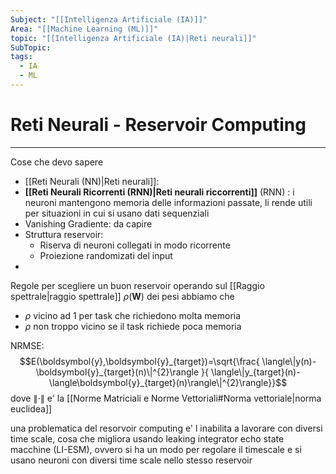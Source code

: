 ```yaml
---
Subject: "[[Intelligenza Artificiale (IA)]]"
Area: "[[Machine Learning (ML)]]"
topic: "[[Intelligenza Artificiale (IA)|Reti neurali]]"
SubTopic: 
tags:
  - IA
  - ML
---
```

# Reti Neurali - Reservoir Computing
---


Cose che devo sapere
- [[Reti Neurali (NN)|Reti neurali]]: 
- __[[Reti Neurali Ricorrenti (RNN)|Reti neurali riccorrenti]]__ (RNN) : i neuroni mantengono memoria delle informazioni passate, li rende utili per situazioni in cui si usano dati sequenziali 
- Vanishing Gradiente:  da capire
- Struttura reservoir: 
	- Riserva di neuroni collegati in modo ricorrente
	- Proiezione randomizati del input 
- 


Regole per scegliere un buon reservoir operando sul [[Raggio spettrale|raggio spettrale]]  $\rho(\boldsymbol{W})$  dei pesi abbiamo che 
- $\rho$ vicino ad 1 per task che richiedono molta memoria
- $\rho$ non troppo vicino se il task richiede poca memoria



NRMSE:
$$E(\boldsymbol{y},\boldsymbol{y}_{target})=\sqrt{\frac{ \langle\|y(n)-\boldsymbol{y}_{target}(n)\|^{2}\rangle }{ \langle\|y_{target}(n)-\langle\boldsymbol{y}_{target}(n)\rangle\|^{2}\rangle}}$$
dove $\|\cdot\|$ e' la [[Norme Matriciali e Norme Vettoriali#Norma vettoriale|norma euclidea]]



una problematica del resorvoir computing e' l inabilita a lavorare con diversi time scale, cosa che migliora usando  leaking integrator echo state macchine (LI-ESM), ovvero si ha un modo per regolare il timescale e si usano neuroni con diversi time scale nello stesso reservoir